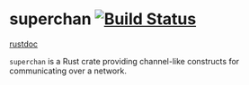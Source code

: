 superchan [![Build Status](https://travis-ci.org/dradtke/superchan.svg?branch=master)](https://travis-ci.org/dradtke/superchan)
=========

[rustdoc](http://www.rust-ci.org/dradtke/superchan/doc/superchan/)

`superchan` is a Rust crate providing channel-like constructs for communicating over a network.
